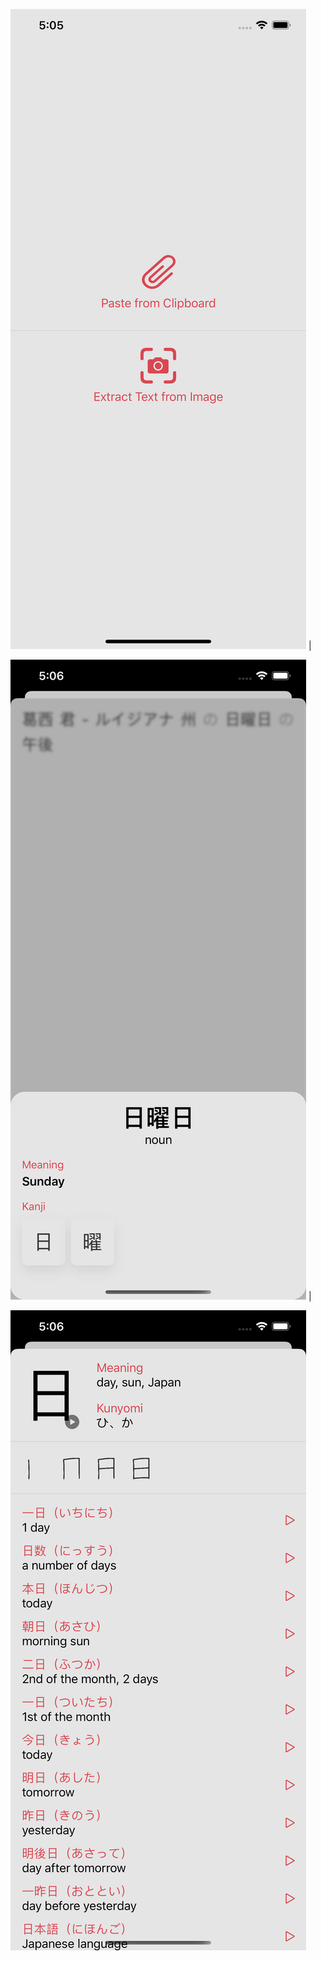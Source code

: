 ![](https://github.com/greenealexander/Japanese-iOS/blob/master/Screenshots/Simulator%20Screen%20Shot%20-%20iPhone%2011%20Pro%20Max%20-%202019-11-26%20at%2017.05.37.png) |

![](https://github.com/greenealexander/Japanese-iOS/blob/master/Screenshots/Simulator%20Screen%20Shot%20-%20iPhone%2011%20Pro%20Max%20-%202019-11-26%20at%2017.06.01.png) |

![](https://github.com/greenealexander/Japanese-iOS/blob/master/Screenshots/Simulator%20Screen%20Shot%20-%20iPhone%2011%20Pro%20Max%20-%202019-11-26%20at%2017.06.09.png)
